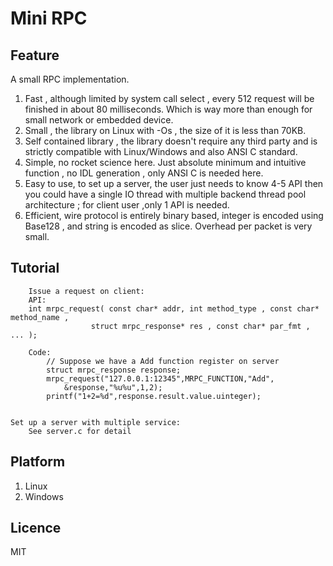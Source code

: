 # Mini RPC

## Feature
A small RPC implementation. 
1. Fast , although limited by system call select , every 512 request will be finished in about 80 milliseconds. Which
 is way more than enough for small network or embedded device.
2. Small , the library on Linux with -Os , the size of it is less than 70KB.
3. Self contained library , the library doesn't require any third party and is strictly compatible with Linux/Windows and
 also ANSI C standard.
4. Simple, no rocket science here. Just absolute minimum and intuitive function , no IDL generation , only ANSI C 
    is needed here.
5. Easy to use, to set up a server, the user just needs to know 4-5 API then you could have a single IO thread with 
    multiple backend thread pool architecture ; for client user ,only 1 API is needed.
6. Efficient, wire protocol is entirely binary based, integer is encoded using Base128 , and string is encoded
    as slice. Overhead per packet is very small.
	
## Tutorial
```
	Issue a request on client:
	API:
	int mrpc_request( const char* addr, int method_type , const char* method_name ,
                  struct mrpc_response* res , const char* par_fmt , ... );
				  
	Code:
		// Suppose we have a Add function register on server
		struct mrpc_response response;
		mrpc_request("127.0.0.1:12345",MRPC_FUNCTION,"Add",
			&response,"%u%u",1,2);
		printf("1+2=%d",response.result.value.uinteger);
		
```
	Set up a server with multiple service:
		See server.c for detail

## Platform 
1. Linux
2. Windows

## Licence
 MIT
 


